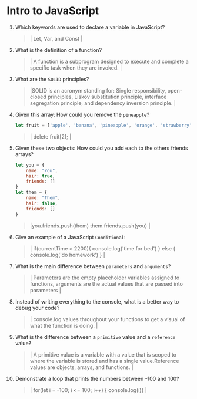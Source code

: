 # Intro to JavaScript
01. Which keywords are used to declare a variable in JavaScript?

    > | Let, Var, and Const |

02. What is the definition of a function?

    > | A function is a subprogram designed to execute and complete a specific task when they are invoked. |

03. What are the `SOLID` principles?

    > |SOLID is an acronym standing for: Single responsibility, open-closed principles, Liskov substitution principle, interface segregation principle, and dependency inversion principle. |

04. Given this array: How could you remove the `pineapple`?

    ```js
    let fruit = ['apple', 'banana', 'pineapple', 'orange', 'strawberry']
    ```

    > | delete fruit[2]; 
     |

05. Given these two objects: How could you add each to the others friends arrays?

    ```js
    let you = {
        name: "You",
        hair: true,
        friends: []
    }
    let them = {
        name: "Them",
        hair: false,
        friends: []
    }
    ```

    > |you.friends.push(them) 
        them.friends.push(you)  |

06. Give an example of a JavaScript `Conditional`:

    > | if(currentTime > 2200){
        console.log('time for bed')
    } else {
        console.log('do homework')
    } |

07. What is the main difference between `parameters` and `arguments`?

    > | Parameters are the empty placeholder variables assigned to functions, arguments are the actual values that are passed into parameters  |

08. Instead of writing everything to the console, what is a better way to debug your code?

    > | console.log values throughout your functions to get a visual of what the function is doing.  |

09. What is the difference between a `primitive` value and a `reference` value?

    > | A primitive value is a variable with a value that is scoped to where the variable is stored and has a single value.Reference values are objects, arrays, and functions. |

10. Demonstrate a loop that prints the numbers between -100 and 100?

    > | for(let i = -100; i <= 100; i++) {
        console.log(i)} |
